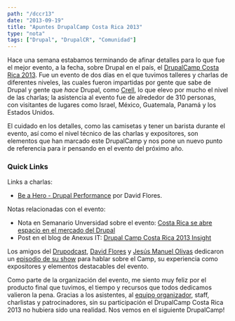 ```yaml
---
path: "/dccr13"
date: "2013-09-19"
title: "Apuntes DrupalCamp Costa Rica 2013"
type: "nota"
tags: ["Drupal", "DrupalCR", "Comunidad"]
---
```


Hace una semana estabamos terminando de afinar detalles para lo que fue el mejor evento, a la fecha, sobre Drupal en el país, el [DrupalCamp Costa Rica 2013](http://camp2013.drupalcr.org/). Fue un evento de dos días en el que tuvimos talleres y charlas de diferentes niveles, las cuales fueron impartidas por gente que sabe de Drupal y gente que _hace_ Drupal, como [Crell](https://drupal.org/user/26398), lo que elevo por mucho el nivel de las charlas; la asistencia al evento fue de alrededor de 310 personas, con visitantes de lugares como Israel, México, Guatemala, Panamá y los Estados Unidos.

El cuidado en los detalles, como las camisetas y tener un barista durante el evento, así como el nivel técnico de las charlas y expositores, son elementos que han marcado este DrupalCamp y nos pone un nuevo punto de referencia para ir pensando en el evento del próximo año.

### Quick Links

Links a charlas:

- [Be a Hero - Drupal Performance](http://slid.es/dmouse/performance) por David Flores.

Notas relacionadas con el evento:

- Nota en Semanario Unversidad sobre el evento: [Costa Rica se abre espacio en el mercado del Drupal](http://www.semanariouniversidad.ucr.cr/noticias/4192-Hoy%20en%20la%20U/11470-costa-rica-se-abre-espacio-en-el-mercado-del-drupal.html)
- Post en el blog de Anexus IT: [Drupal Camp Costa Rica 2013 Insight](http://www.anexusit.com/drupalcamp-costa-rica-2013-insight)

Los amigos del [Drupodcast](http://www.drupodcast.com/), [David Flores](https://twitter.com/dmouse) y [Jesús Manuel Olivas](http://jmolivas.com/) dedicaron un [episodio de su show](https://youtu.be/G7gJfmjaWjo) para hablar sobre el Camp, su experiencia como expositores y elementos destacables del evento.

Como parte de la organización del evento, me siento muy feliz por el producto final que tuvimos, el tiempo y recursos que todos dedicamos valieron la pena. Gracias a los asistentes, al [equipo organizador](http://camp2013.drupalcr.org/es/creditos), staff, charlistas y patrocinadores, sin su participación el DrupalCamp Costa Rica 2013 no hubiera sido una realidad. Nos vemos en el siguiente DrupalCamp!
